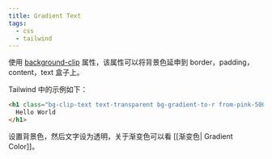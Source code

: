 ```yaml
---
title: Gradient Text
tags:
  - css
  - tailwind
---
```


使用 [background-clip](https://developer.mozilla.org/zh-CN/docs/Web/CSS/background-clip) 属性，该属性可以将背景色延申到 border，padding，content，text 盒子上。

Tailwind 中的示例如下：

```html
<h1 class="bg-clip-text text-transparent bg-gradient-to-r from-pink-500 to-violet-500">
  Hello World
</h1>
```

设置背景色，然后文字设为透明，关于渐变色可以看 [[渐变色| Gradient Color]]。

